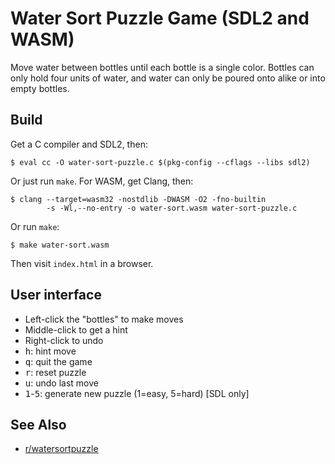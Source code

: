 # Water Sort Puzzle Game (SDL2 and WASM)

Move water between bottles until each bottle is a single color. Bottles
can only hold four units of water, and water can only be poured onto alike
or into empty bottles.

## Build

Get a C compiler and SDL2, then:

    $ eval cc -O water-sort-puzzle.c $(pkg-config --cflags --libs sdl2)

Or just run `make`. For WASM, get Clang, then:

	$ clang --target=wasm32 -nostdlib -DWASM -O2 -fno-builtin
            -s -Wl,--no-entry -o water-sort.wasm water-sort-puzzle.c

Or run `make`:

    $ make water-sort.wasm

Then visit `index.html` in a browser.

## User interface

* Left-click the "bottles" to make moves
* Middle-click to get a hint
* Right-click to undo
* <kbd>h</kbd>: hint move
* <kbd>q</kbd>: quit the game
* <kbd>r</kbd>: reset puzzle
* <kbd>u</kbd>: undo last move
* <kbd>1</kbd>-<kbd>5</kbd>: generate new puzzle (1=easy, 5=hard) [SDL only]

## See Also

* [r/watersortpuzzle](https://old.reddit.com/r/watersortpuzzle/)
